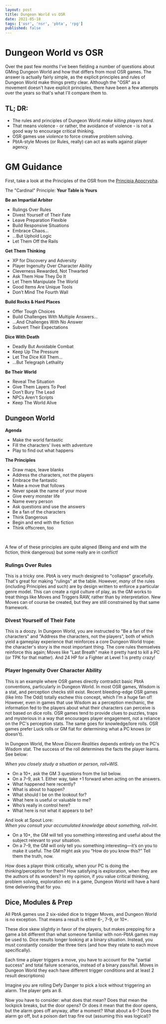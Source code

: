 ```yaml
---
layout: post
title: Dungeon World vs OSR
date: 2021-05-18
tags: ['osr', 'nsr', 'pbta', 'rpg']
published: false
---
```


# Dungeon World vs OSR

Over the past few months I've been fielding a number of questions about GMing Dungeon World and how that differs from most OSR games. The answer is actually fairly simple, as the explicit principles and rules of Dungeon World make things pretty clear. Although the "OSR" as a movement doesn't have explicit principles, there have been a few attempts over the years so that's what I'll compare them to.

## TL; DR:
- The rules and principles of Dungeon World _make killing players hard_.
- That means violence - or rather, the avoidance of violence - is not a good way to encourage critical thinking.
- OSR games use _violence_ to force creative problem solving.
- PbtA-style Moves (or Rules, really) can act as walls against player agency.

# GM Guidance
First, take a look at the Principles of the OSR from the [Principia Apocrypha](https://lithyscaphe.blogspot.com/p/principia-apocrypha.html).

The "Cardinal" Principle: **Your Table is Yours**

**Be an Impartial Arbiter**
- Rulings Over Rules
- Divest Yourself of Their Fate
- Leave Preparation Flexible
- Build Responsive Situations
- Embrace Chaos...
- ...But Uphold Logic
- Let Them Off the Rails

**Get Them Thinking**
- XP for Discovery and Adversity
- Player Ingenuity Over Character Ability
- Cleverness Rewarded, Not Thwarted
- Ask Them How They Do It
- Let Them Manipulate The World
- Good Items Are Unique Tools
- Don’t Mind The Fourth Wall

**Build Rocks & Hard Places**
- Offer Tough Choices
- Build Challenges With Multiple Answers...
- ...And Challenges With No Answer
- Subvert Their Expectations

**Dice With Death**
- Deadly But Avoidable Combat
- Keep Up The Pressure
- Let The Dice Kill Them...
- ...But Telegraph Lethality

**Be Their World**
- Reveal The Situation
- Give Them Layers To Peel
- Don’t Bury The Lead
- NPCs Aren't Scripts
- Keep The World Alive

## Dungeon World

**Agenda**
- Make the world fantastic
- Fill the characters' lives with adventure
- Play to find out what happens

**The Principles**
- Draw maps, leave blanks
- Address the characters, not the players
- Embrace the fantastic
- Make a move that follows
- Never speak the name of your move
- Give every monster life
- Name every person
- Ask questions and use the answers
- Be a fan of the characters
- Think Dangerous
- Begin and end with the fiction
- Think offscreen, too

<br>

A few of of these principles are quite aligned (Being and end with the fiction, think dangerous) but some really are in conflict!

### Rulings Over Rules
This is a tricky one. PbtA is very much designed to "collapse" gracefully. That's great for making "rulings" at the table. However, _many_ of the rules (including Principles and such) are by design written to enforce a particular genre model. This can create a rigid culture of play, as the GM works to treat things like Moves and Triggers RAW, rather than by interpretation. New Moves can of course be created, but they are still constrained by that same framework.

### Divest Yourself of Their Fate
This is a doozy. In Dungeon World, you are instructed to "Be a fan of the characters" and "Address the characters, not the players", both of which yield a gameplay experience that reinforces a core Dungeon World trope: the character's story is the most important thing. The core rules themselves reinforce this again; Moves like "Last Breath" make it pretty hard to kill a PC (or TPK for that matter). And 24 HP for a Fighter at Level 1 is pretty crazy!

### Player Ingenuity Over Character Ability
This is an example where OSR games directly contradict basic PbtA conventions, particularly in Dungeon World. In most OSR games, Wisdom is a stat, and perception checks still exist. Recent bleeding-edge OSR games (like Into The Odd) totally eschew this concept, which I'm a huge fan of! However, even in games that use Wisdom as a perception mechanic, the information fed to the players about what their characters can perceive is not based on dice rolls. OSR games tend to provide clues to puzzles, traps and mysterious in a way that encourages player engagement, not a reliance on the PC's perception stats. The same goes for knowledge/lore rolls. OSR games prefer Luck rolls or GM fiat for determining what a PC knows (or doesn't).

In Dungeon World, the Move _Discern Realities_ depends entirely on the PC's Wisdom stat. The success of the roll determines the facts the player learns. See below:

_When you closely study a situation or person, roll+WIS._
- On a 10+, ask the GM 3 questions from the list below.
- On a 7–9, ask 1.
Either way, take +1 forward when acting on the answers.
- What happened here recently?
- What is about to happen?
- What should I be on the lookout for?
- What here is useful or valuable to me?
- Who’s really in control here?
- What here is not what it appears to be?

And look at Spout Lore:  
_When you consult your accumulated knowledge about something, roll+Int._
- On a 10+, the GM will tell you something interesting and useful about the subject relevant to your situation.
- On a 7–9, the GM will only tell you something interesting—it’s on you to make it useful. The GM might ask you “How do you know this?” Tell them the truth, now.

How does a player think critically, when your PC is doing the thinking/perception for them? How satisfying is exploration, when they are the authors of its wonders? In my opinion, if you value critical thinking, problem solving, exploration etc in a game, Dungeon World will have a hard time delivering that for you.  

## Dice, Modules & Prep
All PbtA games use 2 six-sided dice to trigger Moves, and Dungeon World is no exception. That means a result is either 6-, 7-9, or 10+.

These dice skew slightly in favor of the players, but makes prepping for a game a bit different than what someone familiar with non-PbtA games may be used to. Dice results longer looking at a binary situation. Instead, you must constantly consider the three tiers (and how they relate to each move specifically).

Each time a player triggers a move, you have to account for the "partial success" and total failure scenarios, instead of a binary pass/fail. Moves in Dungeon World they each have different trigger conditions and at least 2 result descriptions)

Imagine you are rolling Defy Danger to pick a lock without triggering an alarm. The player gets an 8.

Now you have to consider: what does that mean? Does that mean the lockpick breaks, but the door opens? Or does it mean that the door opens, but the alarm goes off anyway, after a moment? What about a 6-? Does the alarm go off, but a poison dart trap fire out (assuming this was logical)?
